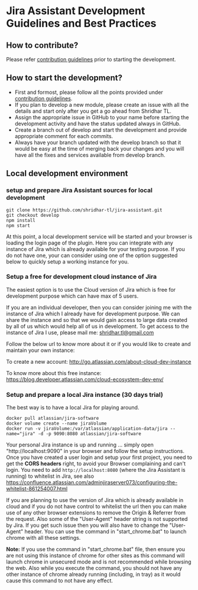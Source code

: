 # Jira Assistant Development Guidelines and Best Practices

## How to contribute?

Please refer [contribution guidelines](CONTRIBUTE.md) prior to starting the development.

## How to start the development?

- First and formost, please follow all the points provided under [contribution guidelines](CONTRIBUTE.md).
- If you plan to develop a new module, please create an issue with all the details and start only after you get a go ahead from Shridhar TL.
- Assign the appropriate issue in GitHub to your name before starting the development activity and have the status updated always in GitHub.
- Create a branch out of develop and start the development and provide appropriate comment for each commits.
- Always have your branch updated with the develop branch so that it would be easy at the time of merging back your changes and you will have all the fixes and services available from develop branch.

## Local development environment

### setup and prepare Jira Assistant sources for local development
```shell script
git clone https://github.com/shridhar-tl/jira-assistant.git
git checkout develop
npm install
npm start
```

At this point, a local development service will be started and your browser is loading the login page of the plugin. Here you can integrate with any instance of Jira which is already available for your testing purpose. If you do not have one, your can consider using one of the option suggested below to quickly setup a working instance for you.

### Setup a free for development cloud instance of Jira

The easiest option is to use the Cloud version of Jira which is free for development purpose which can have max of 5 users.

If you are an individual developer, then you can consider joining me with the instance of Jira which I already have for development purpose. We can share the instance and so that we would gain access to large data created by all of us which would help all of us in development. To get access to the instance of Jira I use, please mail me: shridhar.tl@gmail.com

Follow the below url to know more about it or if you would like to create and maintain your own instance:

To create a new account:
http://go.atlassian.com/about-cloud-dev-instance

To know more about this free instance:
https://blog.developer.atlassian.com/cloud-ecosystem-dev-env/


### Setup and prepare a local Jira instance (30 days trial)

The best way is to have a local Jira for playing around.

```shell script
docker pull atlassian/jira-software
docker volume create --name jiraVolume
docker run -v jiraVolume:/var/atlassian/application-data/jira --name="jira" -d -p 9090:8080 atlassian/jira-software
```

Your personal Jira instance is up and running ... simply open "http://localhost:9090"
in your browser and follow the setup instructions.
Once you have created a user login and setup your first project, you need to get the **CORS headers** right,
to avoid your Browser complaining and can't login.
You need to add ```http://localhost:8080``` (where the Jira Assistant is running) to whitelist in Jira,
see also https://confluence.atlassian.com/adminjiraserver073/configuring-the-whitelist-861254007.html

If you are planning to use the version of Jira which is already available in cloud and if you do not have control to whitelist the url then you can make use of any other browser extensions to remove the Origin & Referrer from the request. Also some of the "User-Agent" header string is not supported by Jira. If you get such issue then you will also have to change the "User-Agent" header. You can use the command in "start_chrome.bat" to launch chrome with all these settings.

**Note:** If you use the command in "start_chrome.bat" file, then ensure you are not using this instance of chrome for other sites as this command will launch chrome in unsecured mode and is not recommended while browsing the web. Also while you execute the command, you should not have any other instance of chrome already running (including, in tray) as it would cause this command to not have any effect.